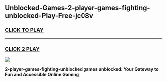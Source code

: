 
## Unblocked-Games-2-player-games-fighting-unblocked-Play-Free-jc08v
<h3>
<a href="https://premium76.site?title=2-player-games-fighting-unblocked&ref=10A">CLICK TO PLAY</a></h3>
<hr>

<h3>
<a href="https://premium76.site?title=2-player-games-fighting-unblocked&ref=10A">CLICK 2 PLAY</a>
  
</h3>

<a href="https://premium76.site?title=2-player-games-fighting-unblocked&ref=10A"><img src="https://clearcache.store/games.png"></a>


**2-player-games-fighting-unblocked games unblocked: Your Gateway to Fun and Accessible Online Gaming**
